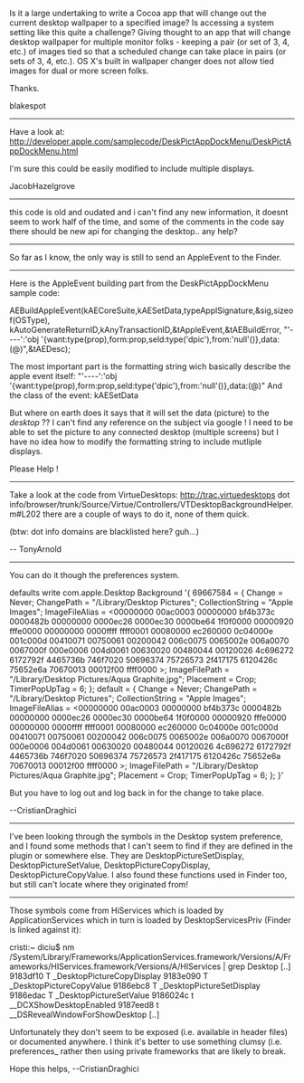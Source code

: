 

Is it a large undertaking to write a Cocoa app that will change out the current desktop wallpaper to a specified image?  Is accessing a system setting like this quite a challenge?  Giving thought to an app that will change desktop wallpaper for multiple monitor folks - keeping a pair (or set of 3, 4, etc.) of images tied so that a scheduled change can take place in pairs (or sets of 3, 4, etc.).  OS X's built in wallpaper changer does not allow tied images for dual or more screen folks.  

Thanks.

blakespot

----
Have a look at: http://developer.apple.com/samplecode/DeskPictAppDockMenu/DeskPictAppDockMenu.html

I'm sure this could be easily modified to include multiple displays.

JacobHazelgrove

----
this code is old and oudated and i can't find any new information, it doesnt seem to work half of the time, and some of the comments in the code say there should be new api for changing the desktop.. any help?

----
So far as I know, the only way is still to send an AppleEvent to the Finder.

----

Here is the AppleEvent building part from the DeskPictAppDockMenu sample code:

AEBuildAppleEvent(kAECoreSuite,kAESetData,typeApplSignature,&sig,sizeof(OSType),
                                  kAutoGenerateReturnID,kAnyTransactionID,&tAppleEvent,&tAEBuildError,
                                  "'----':'obj '{want:type(prop),form:prop,seld:type('dpic'),from:'null'()},data:(@)",&tAEDesc);

The most important part is the formatting string wich basically describe the apple event itself:  "'----':'obj '{want:type(prop),form:prop,seld:type('dpic'),from:'null'()},data:(@)"
And the class of the event: kAESetData

But where on earth does it says that it will set the data (picture) to the *desktop* ?? I can't find any reference on the subject via google !
I need to be able to set the picture to any connected desktop (multiple screens) but I have no idea how to modify the formatting string to include mutliple displays.

Please Help !

----
Take a look at the code from VirtueDesktops: http://trac.virtuedesktops dot info/browser/trunk/Source/Virtue/Controllers/VTDesktopBackgroundHelper.m#L202 there are a couple of ways to do it, none of them quick. 

(btw: dot info domains are blacklisted here? guh...)

-- TonyArnold

----

You can do it though the preferences system.

defaults write com.apple.Desktop Background '{ 69667584 = { Change = Never; ChangePath = "/Library/Desktop Pictures"; CollectionString = "Apple Images"; ImageFileAlias = <00000000 00ac0003 00000000 bf4b373c 0000482b 00000000 0000ec26 0000ec30 0000be64 1f0f0000 00000920 fffe0000 00000000 0000ffff ffff0001 00080000 ec260000 0c04000e 001c000d 00410071 00750061 00200042 006c0075 0065002e 006a0070 0067000f 000e0006 004d0061 00630020 00480044 00120026 4c696272 6172792f 4465736b 746f7020 50696374 75726573 2f417175 6120426c 75652e6a 70670013 00012f00 ffff0000 >; ImageFilePath = "/Library/Desktop Pictures/Aqua Graphite.jpg"; Placement = Crop; TimerPopUpTag = 6; }; default = { Change = Never; ChangePath = "/Library/Desktop Pictures"; CollectionString = "Apple Images"; ImageFileAlias = <00000000 00ac0003 00000000 bf4b373c 0000482b 00000000 0000ec26 0000ec30 0000be64 1f0f0000 00000920 fffe0000 00000000 0000ffff ffff0001 00080000 ec260000 0c04000e 001c000d 00410071 00750061 00200042 006c0075 0065002e 006a0070 0067000f 000e0006 004d0061 00630020 00480044 00120026 4c696272 6172792f 4465736b 746f7020 50696374 75726573 2f417175 6120426c 75652e6a 70670013 00012f00 ffff0000 >; ImageFilePath = "/Library/Desktop Pictures/Aqua Graphite.jpg"; Placement = Crop; TimerPopUpTag = 6; }; }'

But you have to log out and log back in for the change to take place.

--CristianDraghici

----

I've been looking through the symbols in the Desktop system preference, and I found some methods that I can't seem to find if they are defined in the plugin or somewhere else. They are DesktopPictureSetDisplay, DesktopPictureSetValue, DesktopPictureCopyDisplay, DesktopPictureCopyValue. I also found these functions used in Finder too, but still can't locate where they originated from!


----

Those symbols come from HiServices which is loaded by ApplicationServices which in turn is loaded by DesktopServicesPriv (Finder is linked against it):

    
cristi:~ diciu$ nm /System/Library/Frameworks/ApplicationServices.framework/Versions/A/Frameworks/HIServices.framework/Versions/A/HIServices | grep Desktop
[..]
9183df10 T _DesktopPictureCopyDisplay
9183e090 T _DesktopPictureCopyValue
9186ebc8 T _DesktopPictureSetDisplay
9186edac T _DesktopPictureSetValue
9186024c t __DCXShowDesktopEnabled
9187eed8 t __DSRevealWindowForShowDesktop
[..]


Unfortunately they don't seem to be exposed (i.e. available in header files) or documented anywhere.
I think it's better to use something clumsy (i.e. preferences_ rather then using private frameworks that are likely to break.

Hope this helps,
--CristianDraghici
